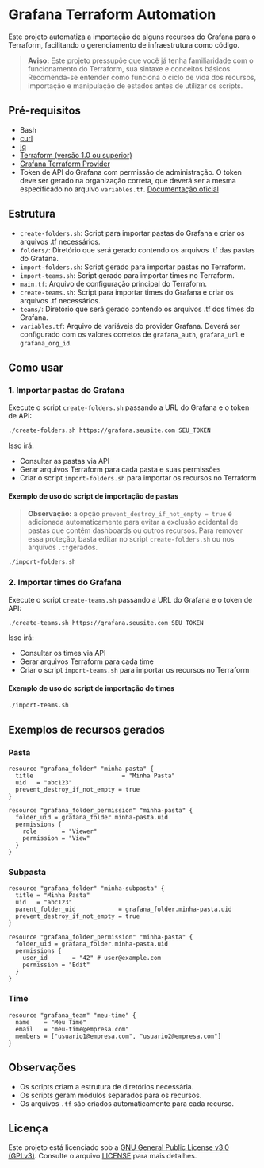 # Grafana Terraform Automation

Este projeto automatiza a importação de alguns recursos do Grafana para o Terraform, facilitando o gerenciamento de infraestrutura como código.
> **Aviso:** Este projeto pressupõe que você já tenha familiaridade com o funcionamento do Terraform, sua sintaxe e conceitos básicos. Recomenda-se entender como funciona o ciclo de vida dos recursos, importação e manipulação de estados antes de utilizar os scripts.

## Pré-requisitos

- Bash
- [curl](https://curl.se/)
- [jq](https://jqlang.org/)
- [Terraform (versão 1.0 ou superior)](https://developer.hashicorp.com/terraform/install)
- [Grafana Terraform Provider](https://registry.terraform.io/providers/grafana/grafana/latest)
- Token de API do Grafana com permissão de administração. O token deve ser gerado na organização correta, que deverá ser a mesma especificado no arquivo `variables.tf`. [Documentação oficial](https://grafana.com/docs/grafana/latest/developers/http_api/examples/create-api-tokens-for-org/)

## Estrutura

- `create-folders.sh`: Script para importar pastas do Grafana e criar os arquivos .tf necessários.
- `folders/`: Diretório que será gerado contendo os arquivos .tf das pastas do Grafana.
- `import-folders.sh`: Script gerado para importar pastas no Terraform.
- `import-teams.sh`: Script gerado para importar times no Terraform.
- `main.tf`: Arquivo de configuração principal do Terraform.
- `create-teams.sh`: Script para importar times do Grafana e criar os arquivos .tf necessários.
- `teams/`: Diretório  que será gerado contendo os arquivos .tf dos times do Grafana.
- `variables.tf`: Arquivo de variáveis do provider Grafana. Deverá ser configurado com os valores corretos de `grafana_auth`, `grafana_url` e `grafana_org_id`.

## Como usar

### 1. Importar pastas do Grafana

Execute o script `create-folders.sh` passando a URL do Grafana e o token de API:

```bash
./create-folders.sh https://grafana.seusite.com SEU_TOKEN
```

Isso irá:

- Consultar as pastas via API
- Gerar arquivos Terraform para cada pasta e suas permissões
- Criar o script `import-folders.sh` para importar os recursos no Terraform

#### Exemplo de uso do script de importação de pastas

>**Observação:** a opção `prevent_destroy_if_not_empty = true` é adicionada automaticamente para evitar a exclusão acidental de pastas que contêm dashboards ou outros recursos. Para remover essa proteção, basta editar no script `create-folders.sh` ou nos arquivos `.tf`gerados.

```bash
./import-folders.sh
```

### 2. Importar times do Grafana

Execute o script `create-teams.sh` passando a URL do Grafana e o token de API:

```bash
./create-teams.sh https://grafana.seusite.com SEU_TOKEN
```

Isso irá:

- Consultar os times via API
- Gerar arquivos Terraform para cada time
- Criar o script `import-teams.sh` para importar os recursos no Terraform

#### Exemplo de uso do script de importação de times

```bash
./import-teams.sh
```

## Exemplos de recursos gerados

### Pasta

```hcl
resource "grafana_folder" "minha-pasta" {
  title                         = "Minha Pasta"
  uid   = "abc123"
  prevent_destroy_if_not_empty = true
}

resource "grafana_folder_permission" "minha-pasta" {
  folder_uid = grafana_folder.minha-pasta.uid
  permissions {
    role       = "Viewer"
    permission = "View"
  }
}
```

### Subpasta

```hcl
resource "grafana_folder" "minha-subpasta" {
  title = "Minha Pasta"
  uid   = "abc123"
  parent_folder_uid            = grafana_folder.minha-pasta.uid
  prevent_destroy_if_not_empty = true
}

resource "grafana_folder_permission" "minha-pasta" {
  folder_uid = grafana_folder.minha-pasta.uid
  permissions {
    user_id       = "42" # user@example.com
    permission = "Edit"
  }
}
```

### Time

```hcl
resource "grafana_team" "meu-time" {
  name    = "Meu Time"
  email   = "meu-time@empresa.com"
  members = ["usuario1@empresa.com", "usuario2@empresa.com"]
}
```

## Observações

- Os scripts criam a estrutura de diretórios necessária.
- Os scripts geram módulos separados para os recursos.
- Os arquivos `.tf` são criados automaticamente para cada recurso.

## Licença

Este projeto está licenciado sob a [GNU General Public License v3.0 (GPLv3)](https://www.gnu.org/licenses/gpl-3.0.html).
Consulte o arquivo [LICENSE](LICENSE) para mais detalhes.
